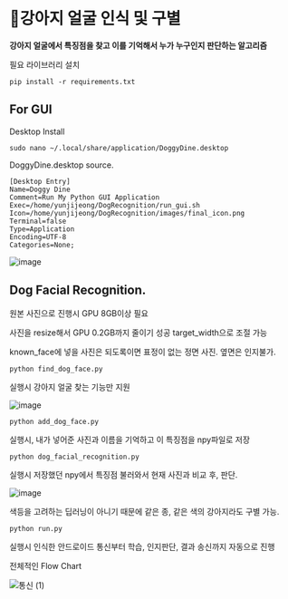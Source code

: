 # 🐶강아지 얼굴 인식 및 구별

**강아지 얼굴에서 특징점을 찾고 이를 기억해서 누가 누구인지 판단하는 알고리즘**

필요 라이브러리 설치

    pip install -r requirements.txt

## For GUI

Desktop Install

    sudo nano ~/.local/share/application/DoggyDine.desktop

DoggyDine.desktop source.
    
    [Desktop Entry]
    Name=Doggy Dine
    Comment=Run My Python GUI Application
    Exec=/home/yunjijeong/DogRecognition/run_gui.sh
    Icon=/home/yunjijeong/DogRecognition/images/final_icon.png
    Terminal=false
    Type=Application
    Encoding=UTF-8
    Categories=None;

![image](https://github.com/yunjiJ00/DogRecognition/assets/123616936/0eb93c8e-3868-4810-8cf9-5584c6c30962)


## Dog Facial Recognition.

원본 사진으로 진행시 GPU 8GB이상 필요

사진을 resize해서 GPU 0.2GB까지 줄이기 성공 target_width으로 조절 가능

known_face에 넣을 사진은 되도록이면 표정이 없는 정면 사진. 옆면은 인지불가.

    python find_dog_face.py 

실행시 강아지 얼굴 찾는 기능만 지원
  
![image](https://github.com/PAWSITIVE2024/DogRecognition/assets/123616936/e30ff46d-7964-48d7-90d4-3e692b1df088)



    python add_dog_face.py

실행시, 내가 넣어준 사진과 이름을 기억하고 이 특징점을 npy파일로 저장

    python dog_facial_recognition.py

실행시 저장했던 npy에서 특징점 불러와서 현재 사진과 비교 후, 판단.
  
![image](https://github.com/yunjiJ00/dog_face_recognition/assets/123616936/e7d7584d-d56c-45b9-a99e-fa861dd1420f)

색등을 고려하는 딥러닝이 아니기 때문에 같은 종, 같은 색의 강아지라도 구별 가능.

    python run.py

실행시 인식한 안드로이드 통신부터 학습, 인지판단, 결과 송신까지 자동으로 진행

전체적인 Flow Chart

![통신 (1)](https://github.com/yunjiJ00/dog_face_recognition/assets/123616936/4f89391e-0f0e-4d09-afb0-de9125fea470)





